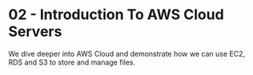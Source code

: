 # 02 - Introduction To AWS Cloud Servers
We dive deeper into AWS Cloud and demonstrate how we can use EC2, RDS and S3 to store and manage files.
